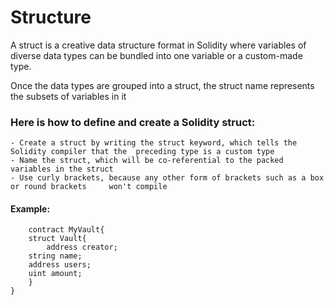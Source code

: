 # Structure

A struct is a creative data structure format in Solidity where variables of diverse data types can be bundled into one variable or a custom-made type. 

 Once the data types are grouped into a struct, the struct name represents the subsets of variables in it

 ### Here is how to define and create a Solidity struct:
    
    - Create a struct by writing the struct keyword, which tells the Solidity compiler that the  preceding type is a custom type
    - Name the struct, which will be co-referential to the packed variables in the struct
    - Use curly brackets, because any other form of brackets such as a box or round brackets     won't compile

#### Example:

        contract MyVault{
		struct Vault{
    		address creator;
        string name;
        address users;
        uint amount;
        }
    }